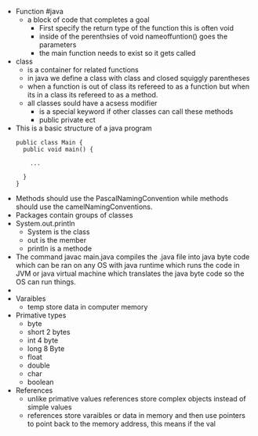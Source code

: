 - Function #java
	- a block of code that completes a goal
		- First specify the return type of the function this is often void
		- inside of the perenthsies of void nameoffuntion() goes the parameters
		- the main function needs to exist so it gets called
- class
	- is a container for related functions
	- in java we define a class with class and closed  squiggly parentheses
	- when a function is out of class its refereed to as a function but when its in a class its refereed to as a method.
	- all classes sould have a acsess modifier
		- is a special keyword if other classes can call these methods
		- public private ect
- This is a basic structure of a java program
  ```public class Main {
  public class Main {
  	public void main() {
      
      ...
      
  	}
  }
  ```
- Methods should use the PascalNamingConvention while methods should use the camelNamingConventions.
- Packages contain groups of classes
- System.out.println
	- System is the class
	- out is the member
	- println is a methode
- The command javac main.java compiles the .java file into java byte code which can be ran on any OS with java runtime which runs the code in JVM or java virtual machine which translates the java byte code so the OS can run things.
-
- Varaibles
	- temp store data in computer memory
- Primative types
	- byte
	- short 2 bytes
	- int 4 byte
	- long 8 Byte
	- float
	- double
	- char
	- boolean
- References
	- unlike primative values references store complex objects instead of simple values
	- references store varaibles or data in memory and then use pointers to point back to the memory address, this means if the val